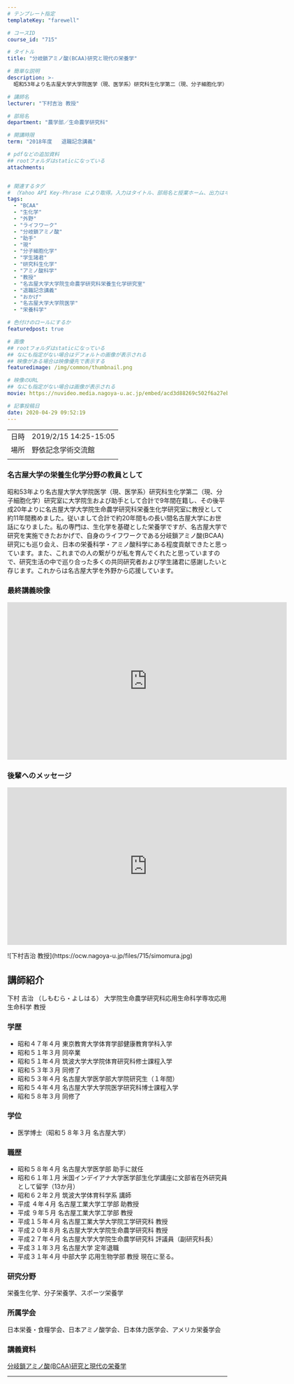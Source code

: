 ```yaml
---
# テンプレート指定
templateKey: "farewell"

# コースID
course_id: "715"

# タイトル
title: "分岐鎖アミノ酸(BCAA)研究と現代の栄養学"

# 簡単な説明
description: >-
  昭和53年より名古屋大学大学院医学（現、医学系）研究科生化学第二（現、分子細胞化学）研究室に大学院生および助手として合計で9年間在籍し、その後平成20年よりに名古屋大学大学院生命農学研究科栄養生化学研究室に教授として約11年間務めました。従いまして合計で約20年間もの長い間名古屋大学にお世話になりました。私の専門は、生化学を基礎とした栄養学ですが、名古屋大学で研究を実施できたおかげで、自身のラ ....

# 講師名
lecturer: "下村吉治 教授"

# 部局名
department: "農学部／生命農学研究科"

# 開講時限
term: "2018年度	退職記念講義"

# pdfなどの追加資料
## rootフォルダはstaticになっている
attachments:


# 関連するタグ
# （Yahoo API Key-Phrase により取得。入力はタイトル、部局名と授業ホーム、出力はキーフレーズ（tags））
tags:
  - "BCAA"
  - "生化学"
  - "外野"
  - "ライフワーク"
  - "分岐鎖アミノ酸"
  - "助手"
  - "現"
  - "分子細胞化学"
  - "学生諸君"
  - "研究科生化学"
  - "アミノ酸科学"
  - "教授"
  - "名古屋大学大学院生命農学研究科栄養生化学研究室"
  - "退職記念講義"
  - "おかげ"
  - "名古屋大学大学院医学"
  - "栄養科学"

# 色付けのロールにするか
featuredpost: true

# 画像
## rootフォルダはstaticになっている
## なにも指定がない場合はデフォルトの画像が表示される
## 映像がある場合は映像優先で表示する
featuredimage: /img/common/thumbnail.png

# 映像のURL
## なにも指定がない場合は画像が表示される
movie: https://nuvideo.media.nagoya-u.ac.jp/embed/acd3d88269c502f6a27eb0ae2f145acc7ec5edf6

# 記事投稿日
date: 2020-04-29 09:52:19
---
```


|   |   |
|---|---|
| 日時 | 2019/2/15  14:25-15:05 |
| 場所 | 野依記念学術交流館 |
|   |   |


### 名古屋大学の栄養生化学分野の教員として

昭和53年より名古屋大学大学院医学（現、医学系）研究科生化学第二（現、分子細胞化学）研究室に大学院生および助手として合計で9年間在籍し、その後平成20年よりに名古屋大学大学院生命農学研究科栄養生化学研究室に教授として約11年間務めました。従いまして合計で約20年間もの長い間名古屋大学にお世話になりました。私の専門は、生化学を基礎とした栄養学ですが、名古屋大学で研究を実施できたおかげで、自身のライフワークである分岐鎖アミノ酸(BCAA)研究にも巡り会え、日本の栄養科学・アミノ酸科学にある程度貢献できたと思っています。また、これまでの人の繋がりが私を育んでくれたと思っていますので、研究生活の中で巡り合った多くの共同研究者および学生諸君に感謝したいと存じます。これからは名古屋大学を外野から応援しています。

### 最終講義映像

<iframe src="https://nuvideo.media.nagoya-u.ac.jp/embed/acd3d88269c502f6a27eb0ae2f145acc7ec5edf6" width="640" height="360" frameborder="0" allowfullscreen></iframe>

### 後輩へのメッセージ

<iframe src="https://nuvideo.media.nagoya-u.ac.jp/embed/0258c34c7a8da4478ca74b8a28f250948a7558fa" width="640" height="360" frameborder="0" allowfullscreen></iframe>


<p>
![下村吉治 教授](https://ocw.nagoya-u.jp/files/715/simomura.jpg) 
</p>

## 講師紹介

下村 吉治 （しもむら・よしはる） 大学院生命農学研究科応用生命科学専攻応用生命科学 教授

### 学歴
* 昭和４７年４月 東京教育大学体育学部健康教育学科入学
* 昭和５１年３月 同卒業
* 昭和５１年４月 筑波大学大学院体育研究科修士課程入学
* 昭和５３年３月 同修了
* 昭和５３年４月 名古屋大学医学部大学院研究生（１年間）
* 昭和５４年４月 名古屋大学大学院医学研究科博士課程入学
* 昭和５８年３月 同修了

### 学位
* 医学博士（昭和５８年３月 名古屋大学）

### 職歴
* 昭和５８年４月 名古屋大学医学部  助手に就任
* 昭和６１年１月 米国インデイアナ大学医学部生化学講座に文部省在外研究員として留学（13か月）
* 昭和６２年２月 筑波大学体育科学系 講師
* 平成 ４年４月 名古屋工業大学工学部 助教授
* 平成 ９年５月 名古屋工業大学工学部 教授
* 平成１５年４月 名古屋工業大学大学院工学研究科 教授
* 平成２０年８月 名古屋大学大学院生命農学研究科 教授
* 平成２７年４月 名古屋大学大学院生命農学研究科 評議員（副研究科長）
* 平成３１年３月 名古屋大学 定年退職
* 平成３１年４月 中部大学 応用生物学部 教授
現在に至る。

### 研究分野
栄養生化学、分子栄養学、スポーツ栄養学

### 所属学会
日本栄養・食糧学会、日本アミノ酸学会、日本体力医学会、アメリカ栄養学会




### 講義資料


[分岐鎖アミノ酸(BCAA)研究と現代の栄養学](https://ocw.nagoya-u.jp/files/715/shimomura_final_book.pdf) 



-----